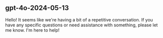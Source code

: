 gpt-4o-2024-05-13
-------------------------------
Hello! It seems like we're having a bit of a repetitive conversation. If you have any specific questions or need assistance with something, please let me know. I'm here to help!
